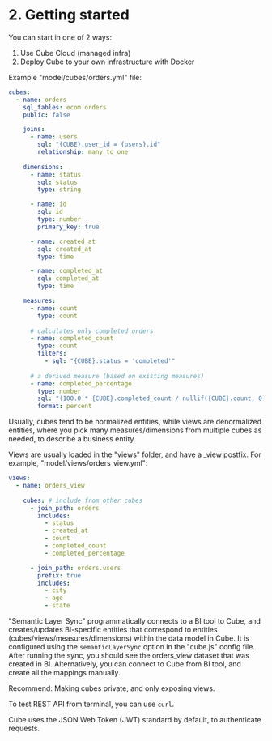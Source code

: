 # 2. Getting started
You can start in one of 2 ways:
1. Use Cube Cloud (managed infra)
2. Deploy Cube to your own infrastructure with Docker

Example "model/cubes/orders.yml" file:
```yml
cubes:
  - name: orders
    sql_tables: ecom.orders
    public: false

    joins:
      - name: users
        sql: "{CUBE}.user_id = {users}.id"
        relationship: many_to_one
    
    dimensions:
      - name: status
        sql: status
        type: string

      - name: id
        sql: id
        type: number
        primary_key: true

      - name: created_at
        sql: created_at
        type: time

      - name: completed_at
        sql: completed_at
        type: time

    measures:
      - name: count
        type: count
    
      # calculates only completed orders
      - name: completed_count
        type: count
        filters:
          - sql: "{CUBE}.status = 'completed'"
      
      # a derived measure (based on existing measures)
      - name: completed_percentage
        type: number
        sql: "(100.0 * {CUBE}.completed_count / nullif({CUBE}.count, 0))"
        format: percent
```

Usually, cubes tend to be normalized entities, while views are denormalized entities, where you pick many measures/dimensions from multiple cubes as needed, to describe a business entity. 

Views are usually loaded in the "views" folder, and have a _view postfix. For example, "model/views/orders_view.yml":
```yml
views:
  - name: orders_view
    
    cubes: # include from other cubes
      - join_path: orders
        includes:
          - status
          - created_at
          - count
          - completed_count
          - completed_percentage

      - join_path: orders.users
        prefix: true
        includes:
          - city
          - age
          - state

```

"Semantic Layer Sync" programmatically connects to a BI tool to Cube, and creates/updates BI-specific entities that correspond to entities (cubes/views/measures/dimensions) within the data model in Cube. It is configured using the `semanticLayerSync` option in the "cube.js" config file. After running the sync, you should see the orders_view dataset that was created in BI. Alternatively, you can connect to Cube from BI tool, and create all the mappings manually. 

Recommend: Making cubes private, and only exposing views. 

To test REST API from terminal, you can use `curl`. 

Cube uses the JSON Web Token (JWT) standard by default, to authenticate requests. 
